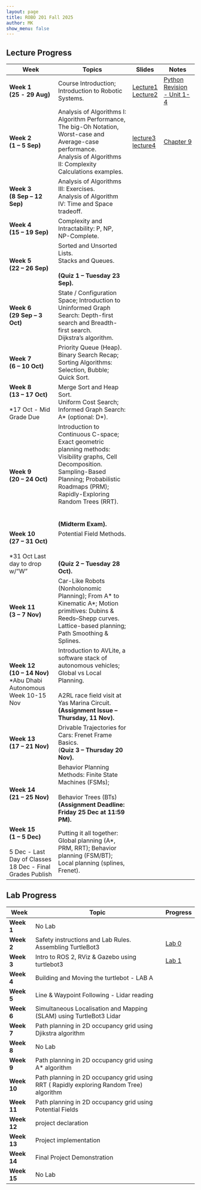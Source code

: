 ```yaml
---
layout: page
title: ROBO 201 Fall 2025
author: MK
show_menu: false
---
```


## Lecture Progress

| Week                                                                                                | Topics                                                                                                                                                                                                                                          | Slides                                                                                                                                                                                                                                  | Notes                                                                                                                      |
| --------------------------------------------------------------------------------------------------- | ----------------------------------------------------------------------------------------------------------------------------------------------------------------------------------------------------------------------------------------------- | --------------------------------------------------------------------------------------------------------------------------------------------------------------------------------------------------------------------------------------- | -------------------------------------------------------------------------------------------------------------------------- |
| **Week 1**<br>**(25** **- 29 Aug)**                                                                 | Course Introduction; Introduction to Robotic Systems.                                                                                                                                                                                           | [Lecture1](https://docs.google.com/presentation/d/1RJVue66TvjSi_eVNE6nyzxpTVs2-gDfJu9rpWNqRzqI/edit?usp=drive_link)<br>[Lecture2](https://docs.google.com/presentation/d/1U5iBJmyEvjFoZxilHZ8WUjJhK0LBMsDqEwAZgGsNwSU/edit?usp=sharing) | [Python Revision - Unit 1-4](https://www.theconstruct.ai/robotigniteacademy_learnros/ros-courses-library/python-robotics/) |
| **Week 2** <br>**(1 – 5 Sep)**                                                                      | Analysis of Algorithms I: Algorithm Performance, The big-Oh Notation, Worst-case and Average-case performance.  <br>Analysis of Algorithms II: Complexity Calculations examples.                                                                | [lecture3](https://docs.google.com/presentation/d/1KCCf-FpO2ScJgI6a4K5YhF-j2VGSuMLpEGrig9GsYVE/edit?usp=sharing)<br>[lecture4](https://docs.google.com/presentation/d/1WZbJ8C3CUaaDfAzhAHCNxpM2v0yXdQ-MyEHirb2FaXg/edit?usp=sharing)    | [Chapter 9](https://www.teach.cs.toronto.edu/~csc110y/fall/notes/)                                                         |
| **Week 3** <br>**(8 Sep – 12 Sep)**                                                                 | Analysis of Algorithms III: Exercises.  <br>Analysis of Algorithm IV: Time and Space tradeoff.                                                                                                                                                  |                                                                                                                                                                                                                                         |                                                                                                                            |
| **Week 4**<br>**(15 – 19 Sep)**                                                                     | Complexity and Intractability: P, NP, NP-Complete.                                                                                                                                                                                              |                                                                                                                                                                                                                                         |                                                                                                                            |
| **Week 5** <br>**(22 – 26 Sep)**                                                                    | Sorted and Unsorted Lists.  <br>Stacks and Queues.<br><br>**(Quiz 1 – Tuesday 23 Sep).**                                                                                                                                                        |                                                                                                                                                                                                                                         |                                                                                                                            |
| **Week 6**<br>**(29 Sep – 3 Oct)**                                                                  | State / Configuration Space; Introduction to Uninformed Graph Search: Depth-first search and Breadth-first search.  <br>Dijkstra’s algorithm.                                                                                                   |                                                                                                                                                                                                                                         |                                                                                                                            |
| **Week 7**<br>**(6 – 10 Oct)**                                                                      | Priority Queue (Heap).  <br>Binary Search Recap; Sorting Algorithms: Selection, Bubble; Quick Sort.                                                                                                                                             |                                                                                                                                                                                                                                         |                                                                                                                            |
| **Week 8**<br>**(13 – 17 Oct)**<br><br>*17 Oct - Mid Grade Due                                      | Merge Sort and Heap Sort.  <br>Uniform Cost Search; Informed Graph Search: A* (optional: D*).                                                                                                                                                   |                                                                                                                                                                                                                                         |                                                                                                                            |
| **Week 9**<br>**(20 – 24 Oct)**                                                                     | Introduction to Continuous C-space; Exact geometric planning methods: Visibility graphs, Cell Decomposition.  <br>Sampling-Based Planning; Probabilistic Roadmaps (PRM); Rapidly-Exploring Random Trees (RRT).<br><br>  <br>**(Midterm Exam).** |                                                                                                                                                                                                                                         |                                                                                                                            |
| **Week 10**<br>**(27 – 31 Oct)**<br><br>*31 Oct Last day to drop w/”W”                              | Potential Field Methods.<br><br>  <br><br>**(Quiz 2 – Tuesday 28 Oct).**                                                                                                                                                                        |                                                                                                                                                                                                                                         |                                                                                                                            |
| **Week 11** <br>**(3 – 7 Nov)**                                                                     | Car-Like Robots (Nonholonomic Planning); From A* to Kinematic A*; Motion primitives: Dubins & Reeds–Shepp curves.  <br>Lattice-based planning; Path Smoothing & Splines.                                                                        |                                                                                                                                                                                                                                         |                                                                                                                            |
| **Week 12** <br>**(10 – 14 Nov)**  <br>*Abu Dhabi Autonomous Week 10-15 Nov                         | Introduction to AVLite, a software stack of autonomous vehicles; Global vs Local Planning.<br><br>A2RL race field visit at Yas Marina Circuit.  <br>**(Assignment Issue – Thursday, 11 Nov).**                                                  |                                                                                                                                                                                                                                         |                                                                                                                            |
| **Week 13** <br>**(17 – 21 Nov)**                                                                   | Drivable Trajectories for Cars: Frenet Frame Basics.  <br>(**Quiz 3 – Thursday 20 Nov).**                                                                                                                                                       |                                                                                                                                                                                                                                         |                                                                                                                            |
| **Week 14** <br>**(21 – 25 Nov)**                                                                   | Behavior Planning Methods: Finite State Machines (FSMs);<br><br>Behavior Trees (BTs)  <br>**(Assignment Deadline: Friday 25 Dec at 11:59 PM).**                                                                                                 |                                                                                                                                                                                                                                         |                                                                                                                            |
| **Week 15** <br>**(1 – 5 Dec)**<br><br>5 Dec - Last Day of Classes<br>18 Dec - Final Grades Publish | Putting it all together: Global planning (A*, PRM, RRT); Behavior planning (FSM/BT); Local planning (splines, Frenet).                                                                                                                          |                                                                                                                                                                                                                                         |                                                                                                                            |

## Lab Progress

| Week        | Topic                                                                                   | Progress                                                                                                                                                                      |
| ----------- | --------------------------------------------------------------------------------------- | ----------------------------------------------------------------------------------------------------------------------------------------------------------------------------- |
| **Week 1**  | No Lab                                                                                  |                                                                                                                                                                               |
| **Week 2**  | Safety instructions and Lab Rules. Assembling TurtleBot3                                | [Lab 0](https://www.dropbox.com/scl/fi/n5jnloagd1wkemacfkhbn/Lab-0-ppt.pdf?rlkey=3exma84iij9msk813gpdm0odk&st=o97v3ioz&dl=0)                                                  |
| **Week 3**  | Intro to ROS 2, RViz & Gazebo using turtlebot3                                          | [Lab 1](https://www.dropbox.com/scl/fi/ttm129p510qkykctkl8pz/Lab1-Getting-Started-with-TurtleBot3-in-ROS2-Gazebo-Teleop.pdf?rlkey=ymgi1tg32lrl3oukyc2hdbl20&st=kgku0lo4&dl=0) |
| **Week 4**  | Building and Moving the turtlebot - LAB A                                               |                                                                                                                                                                               |
| **Week 5**  | Line & Waypoint Following - Lidar reading                                               |                                                                                                                                                                               |
| **Week 6**  | Simultaneous Localisation and Mapping (SLAM) using TurtleBot3 Lidar                     |                                                                                                                                                                               |
| **Week 7**  | Path planning in 2D occupancy grid using Djikstra algorithm                             |                                                                                                                                                                               |
| **Week 8**  | No Lab                                                                                  |                                                                                                                                                                               |
| **Week 9**  | Path planning in 2D occupancy grid using A* algorithm                                   |                                                                                                                                                                               |
| **Week 10** | Path planning in 2D occupancy grid using RRT ( Rapidly exploring Random Tree) algorithm |                                                                                                                                                                               |
| **Week 11** | Path planning in 2D occupancy grid using Potential Fields                               |                                                                                                                                                                               |
| **Week 12** | project declaration                                                                     |                                                                                                                                                                               |
| **Week 13** | Project implementation                                                                  |                                                                                                                                                                               |
| **Week 14** | Final Project Demonstration                                                             |                                                                                                                                                                               |
| **Week 15** | No Lab                                                                                  |                                                                                                                                                                               |
